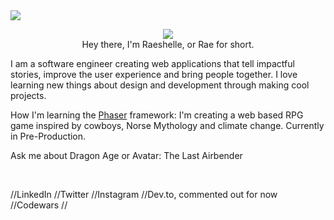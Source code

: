 <!-- HEADER -->
<img align="center" src="https://github.com/raeplusplus/raeplusplus/blob/main/assets/banner.png">

<p align="center">
  <img src="https://readme-typing-svg.herokuapp.com?color=CB4D89&center=true&vCenter=true&lines=software+engineer;game+developer;fiction+writer">
  <br>
  Hey there, I'm Raeshelle, or Rae for short.

  I am a software engineer creating web applications that tell impactful stories, improve the user experience and bring people together. I love learning new things about design and development through making cool projects.  

How I'm learning the [Phaser](https://phaser.io/) framework: I'm creating a web based RPG game inspired by cowboys, Norse Mythology and climate change. Currently in Pre-Production.

Ask me about Dragon Age or Avatar: The Last Airbender
  </p>
  </br>
  
  <!-- LANGUAGES/TOOLS -->
  
  
  <!-- SOCIALS -->
  //LinkedIn 
  //Twitter
  //Instagram
  //Dev.to, commented out for now
  //Codewars
  //
  
  
  <!-- PROJECTS -->
